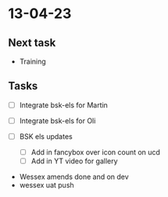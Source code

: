 # 13-04-23

## Next task
- Training

## Tasks
- [ ] Integrate bsk-els for Martin
- [ ] Integrate bsk-els for Oli

- [ ] BSK els updates
  - [ ] Add in fancybox over icon count on ucd
  - [ ] Add in YT video for gallery

- Wessex amends done and on dev
- wessex uat push